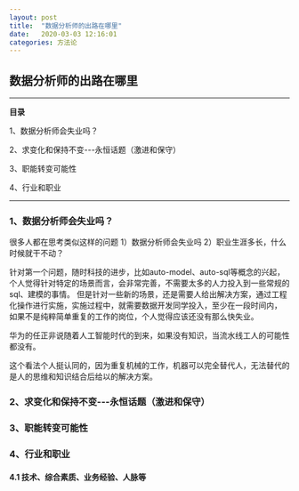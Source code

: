 ```yaml
---
layout: post
title:  "数据分析师的出路在哪里"
date:   2020-03-03 12:16:01
categories: 方法论
---
```


##  数据分析师的出路在哪里



----
**目录**

1、数据分析师会失业吗？

2、求变化和保持不变---永恒话题（激进和保守）

3、职能转变可能性

4、行业和职业

---
### 1、数据分析师会失业吗？

很多人都在思考类似这样的问题
1）数据分析师会失业吗
2）职业生涯多长，什么时候就干不动？

针对第一个问题，随时科技的进步，比如auto-model、auto-sql等概念的兴起，
个人觉得针对特定的场景而言，会非常完善，不需要太多的人力投入到一些常规的sql、建模的事情。
但是针对一些新的场景，还是需要人给出解决方案，通过工程化操作进行实施，实施过程中，就需要数据开发同学投入，至少在一段时间内，
如果不是纯粹简单重复的工作的岗位，个人觉得应该还没有那么快失业。

华为的任正非说随着人工智能时代的到来，如果没有知识，当流水线工人的可能性都没有。

这个看法个人挺认同的，因为重复机械的工作，机器可以完全替代人，无法替代的是人的思维和知识结合后给以的解决方案。


### 2、求变化和保持不变---永恒话题（激进和保守）


### 3、职能转变可能性

### 4、行业和职业
#### 4.1 技术、综合素质、业务经验、人脉等
